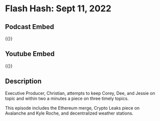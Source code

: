 # Flash Hash: Sept 11, 2022



## Podcast Embed
{{<podcast-embed url="https://embed.sounder.fm/play/467718">}}

## Youtube Embed
{{<youtube url="<https://www.youtube.com/embed/yJC7BcDhdXg">}}

## Description
Executive Producer, Christian, attempts to keep Corey, Dee, and Jessie on topic and within two a minutes a piece on three timely topics.

This episode includes the Ethereum merge, Crypto Leaks piece on Avalanche and Kyle Roche, and decentralized weather stations.
